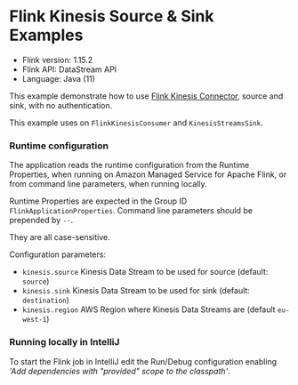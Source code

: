 # Flink Kinesis Source & Sink Examples

* Flink version: 1.15.2
* Flink API: DataStream API
* Language: Java (11)


This example demonstrate how to use
[Flink Kinesis Connector](https://nightlies.apache.org/flink/flink-docs-release-1.15/docs/connectors/datastream/kinesis/),
source and sink, with no authentication.

This example uses on `FlinkKinesisConsumer` and `KinesisStreamsSink`.

### Runtime configuration

The application reads the runtime configuration from the Runtime Properties, when running on Amazon Managed Service for Apache Flink,
or from command line parameters, when running locally.

Runtime Properties are expected in the Group ID `FlinkApplicationProperties`.
Command line parameters should be prepended by `--`.

They are all case-sensitive.

Configuration parameters:

* `kinesis.source` Kinesis Data Stream to be used for source (default: `source`)
* `kinesis.sink` Kinesis Data Stream to be used for sink (default: `destination`)
* `kinesis.region` AWS Region where Kinesis Data Streams are (default `eu-west-1`)

### Running locally in IntelliJ

To start the Flink job in IntelliJ edit the Run/Debug configuration enabling *'Add dependencies with "provided" scope to the classpath'*.
